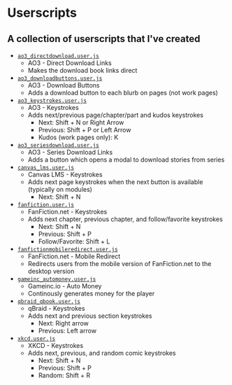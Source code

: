# Userscripts

## A collection of userscripts that I've created

-   [`ao3_directdownload.user.js`](https://github.com/hkamran80/userscripts/raw/main/ao3_directdownload.user.js)
    -   AO3 - Direct Download Links
    -   Makes the download book links direct
-   [`ao3_downloadbuttons.user.js`](https://github.com/hkamran80/userscripts/raw/main/ao3_downloadbuttons.user.js)
    -   AO3 - Download Buttons
    -   Adds a download button to each blurb on pages (not work pages)
-   [`ao3_keystrokes.user.js`](https://github.com/hkamran80/userscripts/raw/main/ao3_keystrokes.user.js)
    -   AO3 - Keystrokes
    -   Adds next/previous page/chapter/part and kudos keystrokes
        -   Next: Shift + N or Right Arrow
        -   Previous: Shift + P or Left Arrow
        -   Kudos (work pages only): K
-   [`ao3_seriesdownload.user.js`](https://github.com/hkamran80/userscripts/raw/main/ao3_seriesdownload.user.js)
    -   AO3 - Series Download Links
    -   Adds a button which opens a modal to download stories from series
-   [`canvas_lms.user.js`](https://github.com/hkamran80/userscripts/raw/main/canvas_lms.user.js)
    -   Canvas LMS - Keystrokes
    -   Adds next page keystrokes when the next button is available (typically on modules)
        -   Next: Shift + N
-   [`fanfiction.user.js`](https://github.com/hkamran80/userscripts/raw/main/fanfiction.user.js)
    -   FanFiction.net - Keystrokes
    -   Adds next chapter, previous chapter, and follow/favorite keystrokes
        -   Next: Shift + N
        -   Previous: Shift + P
        -   Follow/Favorite: Shift + L
-   [`fanfictionmobileredirect.user.js`](https://github.com/hkamran80/userscripts/raw/main/fanfictionmobileredirect.user.js)
    -   FanFiction.net - Mobile Redirect
    -   Redirects users from the mobile version of FanFiction.net to the desktop version
-   [`gameinc_automoney.user.js`](https://github.com/hkamran80/userscripts/raw/main/gameinc_automoney.user.js)
    -   Gameinc.io - Auto Money
    -   Continously generates money for the player
-   [`qbraid_qbook.user.js`](https://github.com/hkamran80/userscripts/raw/main/qbraid_qbook.user.js)
    -   qBraid - Keystrokes
    -   Adds next and previous section keystrokes
        -   Next: Right arrow
        -   Previous: Left arrow
-   [`xkcd.user.js`](https://github.com/hkamran80/userscripts/raw/main/xkcd.user.js)
    -   XKCD - Keystrokes
    -   Adds next, previous, and random comic keystrokes
        -   Next: Shift + N
        -   Previous: Shift + P
        -   Random: Shift + R
